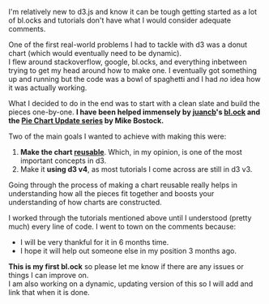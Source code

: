 I'm relatively new to d3.js and know it can be tough getting started as a lot of bl.ocks and tutorials don't have what I would consider adequate comments.  

One of the first real-world problems I had to tackle with d3 was a donut chart (which would eventually need to be dynamic).  
I flew around stackoverflow, google, bl.ocks, and everything inbetween trying to get my head around how to make one. I eventually got something up and running but the code was a bowl of spaghetti and I had *no* idea how it was actually working.  

What I decided to do in the end was to start with a clean slate and build the pieces one-by-one. **I have been helped immensely by [juancb](https://bl.ocks.org/juan-cb)'s [bl.ock](http://bl.ocks.org/juan-cb/1984c7f2b446fffeedde) and the [Pie Chart Update series](https://bl.ocks.org/mbostock/1346395) by Mike Bostock.**  

Two of the main goals I wanted to achieve with making this were:
1. **Make the chart [reusable](https://bost.ocks.org/mike/chart/)**. Which, in my opinion, is one of the most important concepts in d3.
2. Make it **using d3 v4**, as most tutorials I come across are still in d3 v3.

Going through the process of making a chart reusable really helps in understanding how all the pieces fit together and boosts your understanding of how charts are constructed.  
  
I worked through the tutorials mentioned above until I understood (pretty much) every line of code. I went to town on the comments because:
* I will be very thankful for it in 6 months time.
* I hope it will help out someone else in my position 3 months ago.

**This is my first bl.ock** so please let me know if there are any issues or things I can improve on.  
I am also working on a dynamic, updating version of this so I will add and link that when it is done.
